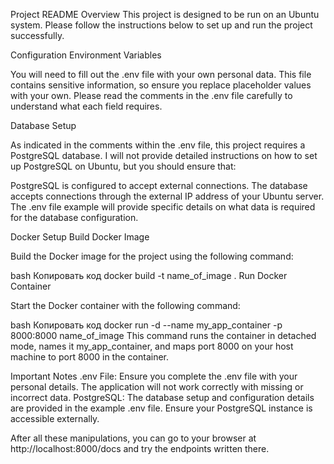Project README
Overview
This project is designed to be run on an Ubuntu system. Please follow the instructions below to set up and run the project successfully.

Configuration
Environment Variables

You will need to fill out the .env file with your own personal data. This file contains sensitive information, so ensure you replace placeholder values with your own. Please read the comments in the .env file carefully to understand what each field requires.

Database Setup

As indicated in the comments within the .env file, this project requires a PostgreSQL database. I will not provide detailed instructions on how to set up PostgreSQL on Ubuntu, but you should ensure that:

PostgreSQL is configured to accept external connections.
The database accepts connections through the external IP address of your Ubuntu server.
The .env file example will provide specific details on what data is required for the database configuration.

Docker Setup
Build Docker Image

Build the Docker image for the project using the following command:

bash
Копировать код
docker build -t name_of_image .
Run Docker Container

Start the Docker container with the following command:

bash
Копировать код
docker run -d --name my_app_container -p 8000:8000 name_of_image
This command runs the container in detached mode, names it my_app_container, and maps port 8000 on your host machine to port 8000 in the container.

Important Notes
.env File: Ensure you complete the .env file with your personal details. The application will not work correctly with missing or incorrect data.
PostgreSQL: The database setup and configuration details are provided in the example .env file. Ensure your PostgreSQL instance is accessible externally.

After all these manipulations, you can go to your browser at http://localhost:8000/docs and try the endpoints written there.
